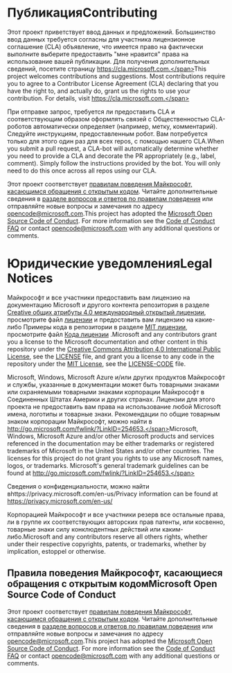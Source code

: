 # <a name="contributing"></a><span data-ttu-id="b8803-101">Публикация</span><span class="sxs-lookup"><span data-stu-id="b8803-101">Contributing</span></span>

<span data-ttu-id="b8803-p101">Этот проект приветствует ввод данных и предложений.  Большинство ввод данных требуется согласны для участника лицензионное соглашение (CLA) объявление, что имеется право на фактически выполните выберите предоставить "мне нравится" права на использование вашей публикации. Для получения дополнительных сведений, посетите страницу https://cla.microsoft.com.</span><span class="sxs-lookup"><span data-stu-id="b8803-p101">This project welcomes contributions and suggestions.  Most contributions require you to agree to a Contributor License Agreement (CLA) declaring that you have the right to, and actually do, grant us the rights to use your contribution. For details, visit https://cla.microsoft.com.</span></span>

<span data-ttu-id="b8803-p102">При отправке запрос, требуется ли предоставить CLA и соответствующим образом оформлять связей с Общественностью CLA-роботов автоматически определяет (например, метку, комментарий). Следуйте инструкциям, предоставленным робот. Вам потребуется только для этого один раз для всех repos, с помощью нашего CLA.</span><span class="sxs-lookup"><span data-stu-id="b8803-p102">When you submit a pull request, a CLA-bot will automatically determine whether you need to provide a CLA and decorate the PR appropriately (e.g., label, comment). Simply follow the instructions provided by the bot. You will only need to do this once across all repos using our CLA.</span></span>

<span data-ttu-id="b8803-p103">Этот проект соответствует [правилам поведения Майкрософт, касающимся обращения с открытым кодом](https://opensource.microsoft.com/codeofconduct/). Читайте дополнительные сведения в [разделе вопросов и ответов по правилам поведения](https://opensource.microsoft.com/codeofconduct/faq/) или отправляйте новые вопросы и замечания по адресу [opencode@microsoft.com](mailto:opencode@microsoft.com).</span><span class="sxs-lookup"><span data-stu-id="b8803-p103">This project has adopted the [Microsoft Open Source Code of Conduct](https://opensource.microsoft.com/codeofconduct/). For more information see the [Code of Conduct FAQ](https://opensource.microsoft.com/codeofconduct/faq/) or contact [opencode@microsoft.com](mailto:opencode@microsoft.com) with any additional questions or comments.</span></span>

# <a name="legal-notices"></a><span data-ttu-id="b8803-110">Юридические уведомления</span><span class="sxs-lookup"><span data-stu-id="b8803-110">Legal Notices</span></span>

<span data-ttu-id="b8803-111">Майкрософт и все участники предоставить вам лицензию на документацию Microsoft и другого контента репозитория в разделе [Creative общих атрибуты 4.0 международный открытый лицензии](https://creativecommons.org/licenses/by/4.0/legalcode), просмотрите файл [лицензии](LICENSE) и предоставить вам лицензию на какие-либо Примеры кода в репозитории в разделе [MIT лицензии](https://opensource.org/licenses/MIT), просмотрите файл [Кода лицензии](LICENSE-CODE) .</span><span class="sxs-lookup"><span data-stu-id="b8803-111">Microsoft and any contributors grant you a license to the Microsoft documentation and other content in this repository under the [Creative Commons Attribution 4.0 International Public License](https://creativecommons.org/licenses/by/4.0/legalcode), see the [LICENSE](LICENSE) file, and grant you a license to any code in the repository under the [MIT License](https://opensource.org/licenses/MIT), see the [LICENSE-CODE](LICENSE-CODE) file.</span></span>

<span data-ttu-id="b8803-p104">Microsoft, Windows, Microsoft Azure и/или других продуктов Майкрософт и службы, указанные в документации может быть товарными знаками или охраняемыми товарными знаками корпорации Майкрософт в Соединенных Штатах Америки и других странах. Лицензии для этого проекта не предоставить вам права на использование любой Microsoft имена, логотипы и товарные знаки. Рекомендации по общие товарным знаком корпорации Майкрософт, можно найти в http://go.microsoft.com/fwlink/?LinkID=254653.</span><span class="sxs-lookup"><span data-stu-id="b8803-p104">Microsoft, Windows, Microsoft Azure and/or other Microsoft products and services referenced in the documentation may be either trademarks or registered trademarks of Microsoft in the United States and/or other countries. The licenses for this project do not grant you rights to use any Microsoft names, logos, or trademarks. Microsoft's general trademark guidelines can be found at http://go.microsoft.com/fwlink/?LinkID=254653.</span></span>

<span data-ttu-id="b8803-115">Сведения о конфиденциальности, можно найти вhttps://privacy.microsoft.com/en-us/</span><span class="sxs-lookup"><span data-stu-id="b8803-115">Privacy information can be found at https://privacy.microsoft.com/en-us/</span></span>

<span data-ttu-id="b8803-116">Корпорацией Майкрософт и все участники резерв все остальные права, ли в группе их соответствующих авторских прав патенты, или косвенно, товарные знаки силу конклюдентных действий или каким- либо.</span><span class="sxs-lookup"><span data-stu-id="b8803-116">Microsoft and any contributors reserve all others rights, whether under their respective copyrights, patents, or trademarks, whether by implication, estoppel or otherwise.</span></span>

## <a name="microsoft-open-source-code-of-conduct"></a><span data-ttu-id="b8803-117">Правила поведения Майкрософт, касающиеся обращения с открытым кодом</span><span class="sxs-lookup"><span data-stu-id="b8803-117">Microsoft Open Source Code of Conduct</span></span>
<span data-ttu-id="b8803-p105">Этот проект соответствует [правилам поведения Майкрософт, касающимся обращения с открытым кодом](https://opensource.microsoft.com/codeofconduct/). Читайте дополнительные сведения в [разделе вопросов и ответов по правилам поведения](https://opensource.microsoft.com/codeofconduct/faq/) или отправляйте новые вопросы и замечания по адресу [opencode@microsoft.com](mailto:opencode@microsoft.com).</span><span class="sxs-lookup"><span data-stu-id="b8803-p105">This project has adopted the [Microsoft Open Source Code of Conduct](https://opensource.microsoft.com/codeofconduct/). For more information see the [Code of Conduct FAQ](https://opensource.microsoft.com/codeofconduct/faq/) or contact [opencode@microsoft.com](mailto:opencode@microsoft.com) with any additional questions or comments.</span></span>
